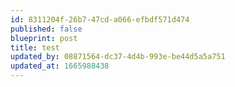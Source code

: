 ```yaml
---
id: 8311204f-26b7-47cd-a066-efbdf571d474
published: false
blueprint: post
title: test
updated_by: 08871564-dc37-4d4b-993e-be44d5a5a751
updated_at: 1665988438
---
```

